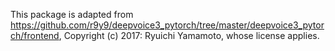This package is adapted from https://github.com/r9y9/deepvoice3_pytorch/tree/master/deepvoice3_pytorch/frontend,
Copyright (c) 2017: Ryuichi Yamamoto, whose license applies.

